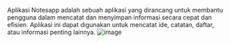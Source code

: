 Aplikasi Notesapp adalah sebuah aplikasi yang dirancang untuk membantu pengguna dalam mencatat dan menyimpan informasi secara cepat dan efisien. Aplikasi ini dapat digunakan untuk mencatat ide, catatan, daftar, atau informasi penting lainnya. 
![image](https://github.com/Resita0911/MOBILE-PROGRAMMING_KELOMPOK-3/assets/133135808/5565af76-e0c1-4413-aa80-e5101d10da1a)
